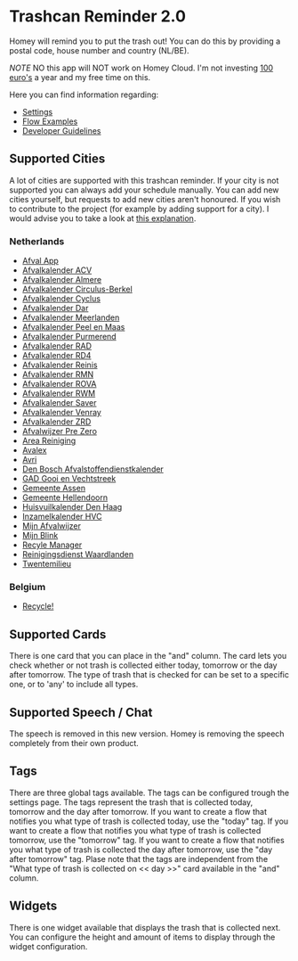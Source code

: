 # Trashcan Reminder 2.0
Homey will remind you to put the trash out! You can do this by providing a postal code, house number and country (NL/BE).

*NOTE* NO this app will NOT work on Homey Cloud. I'm not investing [100 euro's](https://homey.app/nl-nl/store/product/homey_developer_athom_12m/) a year and my free time on this.

Here you can find information regarding:
- [Settings](settings.md)
- [Flow Examples](flow-examples.md)
- [Developer Guidelines](developer-guidelines.md)

## Supported Cities
A lot of cities are supported with this trashcan reminder. If your city is not supported you can always add your schedule manually. You can add new cities yourself, but requests to add new cities aren't honoured. If you wish to contribute to the project (for example by adding support for a city). I would advise you to take a look at [this explanation](developer-guidelines.md).

### Netherlands
- [Afval App](http://www.deafvalapp.nl/calendar/kalender_start.jsp)
- [Afvalkalender ACV](https://www.acv-groep.nl/)
- [Afvalkalender Almere](https://almere.ximmio.com/modules/53d8db94-7945-42fd-9742-9bbc71dbe4c1/kalender/)
- [Afvalkalender Circulus-Berkel](https://mijn.circulus.nl/)
- [Afvalkalender Cyclus](https://afvalkalender.cyclusnv.nl/)
- [Afvalkalender Dar](https://afvalkalender.dar.nl)
- [Afvalkalender Meerlanden](https://afvalkalender.meerlanden.nl)
- [Afvalkalender Peel en Maas](https://afvalkalender.peelenmaas.nl)
- [Afvalkalender Purmerend](https://afvalkalender.purmerend.nl/)
- [Afvalkalender RAD](https://www.radbv.nl/)
- [Afvalkalender RD4](https://rd4.syzygy.eu)
- [Afvalkalender Reinis](https://reinis.ximmio.com/modules/9dc25c8a-175a-4a41-b7a1-83f237a80b77/sitekalender/)
- [Afvalkalender RMN](https://inzamelschema.rmn.nl)
- [Afvalkalender ROVA](https://www.rova.nl)
- [Afvalkalender RWM](https://rwm.nl)
- [Afvalkalender Saver](https://saver.nl)
- [Afvalkalender Venray](https://afvalkalender.venray.nl)
- [Afvalkalender ZRD](https://afvalkalender.zrd.nl)
- [Afvalwijzer Pre Zero](https://inzamelwijzer.prezero.nl/)
- [Area Reiniging](https://www.area-afval.nl/voor-bewoners/afvalkalender/digitale-afvalkalender)
- [Avalex](https://www.avalex.nl/)
- [Avri](https://www.avri.nl/inwoners/afval/afvalkalender/)
- [Den Bosch Afvalstoffendienstkalender](http://denbosch.afvalstoffendienstkalender.nl)
- [GAD Gooi en Vechtstreek](https://inzamelkalender.gad.nl/)
- [Gemeente Assen](https://21burgerportaal.mendixcloud.com/p/assen/landing/)
- [Gemeente Hellendoorn](https://www.hellendoorn.nl/wonen-leven/publicatie/afval)
- [Huisvuilkalender Den Haag](https://huisvuilkalender.denhaag.nl/)
- [Inzamelkalender HVC](https://inzamelkalender.hvcgroep.nl)
- [Mijn Afvalwijzer](http://www.mijnafvalwijzer.nl)
- [Mijn Blink](https://mijnblink.nl/)
- [Recyle Manager](http://www.recyclemanager.nl)
- [Reinigingsdienst Waardlanden](https://www.waardlanden.nl/particulieren/afvalinzameling/afvalkalender)
- [Twentemilieu](https://www.twentemilieu.nl)

### Belgium
- [Recycle!](https://recycleapp.be/home)

## Supported Cards
There is one card that you can place in the "and" column. The card lets you check whether or not trash is collected either today, tomorrow or the day after tomorrow. The type of trash that is checked for can be set to a specific one, or to 'any' to include all types.

## Supported Speech / Chat
The speech is removed in this new version. Homey is removing the speech completely from their own product.

## Tags
There are three global tags available. The tags can be configured trough the settings page. The tags represent the trash that is collected today, tomorrow and the day after tomorrow.
If you want to create a flow that notifies you what type of trash is collected today, use the "today" tag.
If you want to create a flow that notifies you what type of trash is collected tomorrow, use the "tomorrow" tag.
If you want to create a flow that notifies you what type of trash is collected the day after tomorrow, use the "day after tomorrow" tag.
Plase note that the tags are independent from the "What type of trash is collected on << day >>" card available in the "and" column.

## Widgets
There is one widget available that displays the trash that is collected next. You can configure the height and amount of items to display through the widget configuration.
